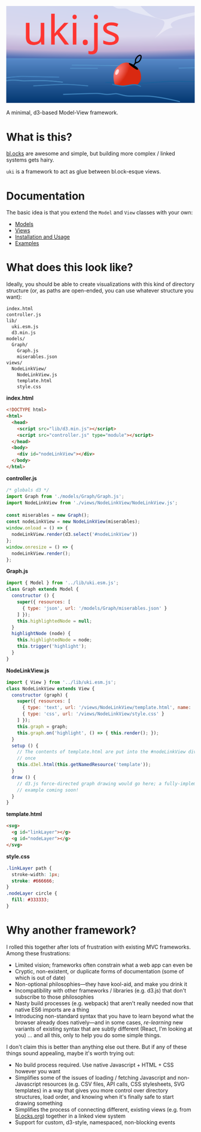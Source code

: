 ![uki.js](https://github.com/alex-r-bigelow/uki/blob/master/docs/teaser.svg)

A minimal, d3-based Model-View framework.

# What is this?
[bl.ocks](https://bl.ocks.org) are awesome and simple, but building more
complex / linked systems gets hairy.

`uki` is a framework to act as glue between bl.ock-esque views.

# Documentation
The basic idea is that you extend the `Model` and `View` classes with your own:
- [Models](./docs/models.md)
- [Views](./docs/views.md)
- [Installation and Usage](./docs/installation.md)
- [Examples](./docs/examples.md)

# What does this look like?
Ideally, you should be able to create visualizations with this kind of directory
structure (or, as paths are open-ended, you can use whatever structure you
want):

```
index.html
controller.js
lib/
  uki.esm.js
  d3.min.js
models/
  Graph/
    Graph.js
    miserables.json
views/
  NodeLinkView/
    NodeLinkView.js
    template.html
    style.css
```

**index.html**
```html
<!DOCTYPE html>
<html>
  <head>
    <script src="lib/d3.min.js"></script>
    <script src="controller.js" type="module"></script>
  </head>
  <body>
    <div id="nodeLinkView"></div>
  </body>
</html>
```

**controller.js**
```javascript
/* globals d3 */
import Graph from './models/Graph/Graph.js';
import NodeLinkView from './views/NodeLinkView/NodeLinkView.js';

const miserables = new Graph();
const nodeLinkView = new NodeLinkView(miserables);
window.onload = () => {
  nodeLinkView.render(d3.select('#nodeLinkView'))
};
window.onresize = () => {
  nodeLinkView.render();
};
```

**Graph.js**
```javascript
import { Model } from '../lib/uki.esm.js';
class Graph extends Model {
  constructor () {
    super({ resources: [
      { type: 'json', url: '/models/Graph/miserables.json' }
    ] });
    this.highlightedNode = null;
  }
  highlightNode (node) {
    this.highlightedNode = node;
    this.trigger('highlight');
  }
}
```

**NodeLinkView.js**
```javascript
import { View } from '../lib/uki.esm.js';
class NodeLinkView extends View {
  constructor (graph) {
    super({ resources: [
      { type: 'text', url: '/views/NodeLinkView/template.html', name: 'template' },
      { type: 'css', url: '/views/NodeLinkView/style.css' }
    ] });
    this.graph = graph;
    this.graph.on('highlight', () => { this.render(); });
  }
  setup () {
    // The contents of template.html are put into the #nodeLinkView div exactly
    // once
    this.d3el.html(this.getNamedResource('template'));
  }
  draw () {
    // d3.js force-directed graph drawing would go here; a fully-implemented
    // example coming soon!
  }
}
```

**template.html**
```html
<svg>
  <g id="linkLayer"></g>
  <g id="nodeLayer"></g>
</svg>
```

**style.css**
```css
.linkLayer path {
  stroke-width: 1px;
  stroke: #666666;
}
.nodeLayer circle {
  fill: #333333;
}
```

# Why another framework?
I rolled this together after lots of frustration with existing MVC frameworks.
Among these frustrations:
- Limited vision; frameworks often constrain what a web app can even be
- Cryptic, non-existent, or duplicate forms of documentation (some of which is
  out of date)
- Non-optional philosophies—they have kool-aid, and make you drink it
- Incompatibility with other frameworks / libraries (e.g. d3.js) that don't
 subscribe to those philosophies
- Nasty build processes (e.g. webpack) that aren't really needed now that native
  ES6 imports are a thing
- Introducing non-standard syntax that you have to learn beyond what the browser
  already does natively—and in some cases, *re-learning* new variants of
  existing syntax that are subtly different (React, I'm looking at you)
... and all this, only to help you do some simple things.

I don't claim this is better than anything else out there. But if any of these
things sound appealing, maybe it's worth trying out:

- No build process required. Use native Javascript + HTML + CSS however you want
- Simplifies some of the issues of loading / fetching Javascript and
  non-Javascript resources (e.g. CSV files, API calls, CSS stylesheets, SVG
  templates) in a way that gives you more control over directory structures,
  load order, and knowing when it's finally safe to start drawing something
- Simplifies the process of connecting different, existing views (e.g. from
  [bl.ocks.org](https://bl.ocks.org/)) together in a linked view system
- Support for custom, d3-style, namespaced, non-blocking events
